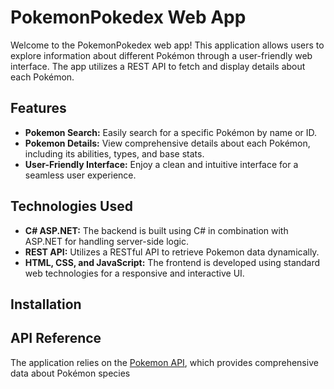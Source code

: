# PokemonPokedex Web App

Welcome to the PokemonPokedex web app! This application allows users to explore information about different Pokémon through a user-friendly web interface. The app utilizes a REST API to fetch and display details about each Pokémon.

## Features

- **Pokemon Search:** Easily search for a specific Pokémon by name or ID.
- **Pokemon Details:** View comprehensive details about each Pokémon, including its abilities, types, and base stats.
- **User-Friendly Interface:** Enjoy a clean and intuitive interface for a seamless user experience.

## Technologies Used

- **C# ASP.NET:** The backend is built using C# in combination with ASP.NET for handling server-side logic.
- **REST API:** Utilizes a RESTful API to retrieve Pokemon data dynamically.
- **HTML, CSS, and JavaScript:** The frontend is developed using standard web technologies for a responsive and interactive UI.

## Installation

## API Reference

The application relies on the [Pokemon API](https://pokeapi.co/), which provides comprehensive data about Pokémon species
